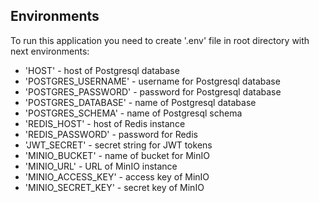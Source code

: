 

## Environments

To run this application you need to create '.env' file in root directory with next environments:

- 'HOST' - host of Postgresql database
- 'POSTGRES_USERNAME' - username for Postgresql database
- 'POSTGRES_PASSWORD' - password for Postgresql database
- 'POSTGRES_DATABASE' - name of Postgresql database
- 'POSTGRES_SCHEMA' - name of Postgresql schema
- 'REDIS_HOST' - host of Redis instance
- 'REDIS_PASSWORD' - password for Redis
- 'JWT_SECRET' - secret string for JWT tokens
- 'MINIO_BUCKET' - name of bucket for MinIO
- 'MINIO_URL' - URL of MinIO instance
- 'MINIO_ACCESS_KEY' - access key of MinIO
- 'MINIO_SECRET_KEY' - secret key of MinIO